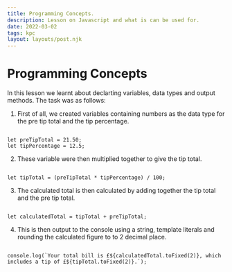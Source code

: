 ```yaml
---
title: Programming Concepts.
description: Lesson on Javascript and what is can be used for.
date: 2022-03-02
tags: kpc
layout: layouts/post.njk
---
```


# Programming Concepts

In this lesson we learnt about declarting variables, data types and output methods. The task was as follows:

1. First of all, we created variables containing numbers as the data type for the pre tip total and the tip percentage.

<pre><code>
let preTipTotal = 21.50;
let tipPercentage = 12.5;
</code></pre>

2. These variable were then multiplied together to give the tip total.

<pre><code>
let tipTotal = (preTipTotal * tipPercentage) / 100;
</code></pre>

3. The calculated total is then calculated by adding together the tip total and the pre tip total.

<pre><code>
let calculatedTotal = tipTotal + preTipTotal;
</code></pre>

4. This is then output to the console using a string, template literals and rounding the calculated figure to to 2 decimal place.

<pre><code>
console.log(`Your total bill is £${calculatedTotal.toFixed(2)}, which includes a tip of £${tipTotal.toFixed(2)}.`);
</code></pre>
